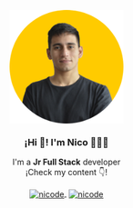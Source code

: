 <p align="center" width="300">
   <img align="center" width="200" src="https://raw.githubusercontent.com/Nidev-lab/Nidev-lab/master/perfil.png" />
   <h3 align="center">¡Hi 👋! I'm Nico 👨🏻‍💻</h3>
</p>
<p align="center">I'm a <strong>Jr Full Stack</strong> developer<br />¡Check my content 👇!</p>
<p align="center">
   <a href="https://www.linkedin.com/in/juan-nicolas-gomez-93519120a/" target="blank" style='margin-right:4px'>
    <img align="center" src="https://cdn.jsdelivr.net/npm/simple-icons@3.0.1/icons/linkedin.svg" alt="nicode" height="28px" width="28px" />
  </a>
  <a href="https://www.instagram.com/nico.gomez94/" target="blank">
    <img align="center" src="https://cdn.jsdelivr.net/npm/simple-icons@3.0.1/icons/instagram.svg" alt="nicode" height="28px" width="28px" />
  </a>
</p>
